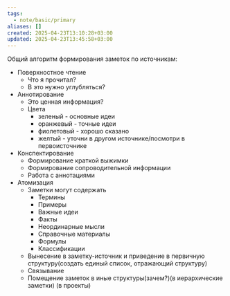 ```yaml
---
tags:
  - note/basic/primary
aliases: []
created: 2025-04-23T13:10:28+03:00
updated: 2025-04-23T13:45:58+03:00
---
```


Общий алгоритм формирования заметок по источникам:
- Поверхностное чтение
	- Что я прочитал?
	- В это нужно углубляться?
- Аннотирование
	- Это ценная информация?
	- Цвета
		- зеленый - основные идеи
		- оранжевый - точные идеи
		- фиолетовый - хорошо сказано
		- желтый - уточни в другом источнике/посмотри в первоисточнике
- Конспектирование
	- Формирование краткой выжимки
	- Формирование сопроводительной информации
	- Работа с аннотациями
- Атомизация
	- Заметки могут содержать
		- Термины
		- Примеры
		- Важные идеи
		- Факты
		- Неординарные мысли
		- Справочные материалы
		- Формулы
		- Классификации
	- Вынесение в заметку-источник и приведение в первичную структуру(создать единый список, отражающий структуру)
	- Связывание
	- Помещение заметок в иные структуры(зачем?)(в иерархические заметки) (в проекты)
